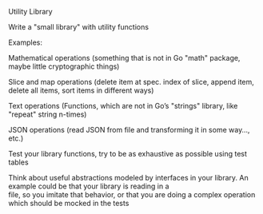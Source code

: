 Utility Library

Write a "small library" with utility functions

 Examples:

 Mathematical operations (something that is not in Go "math" package, maybe little cryptographic things)

 Slice and map operations (delete item at spec. index of slice, append item, delete all items, sort items in different ways)

 Text operations (Functions, which are not in Go’s "strings" library, like "repeat" string n-times)  

 JSON operations (read JSON from file and transforming it in some way…, etc.)

 Test your library functions, try to be as exhaustive as possible using test tables 

 Think about useful abstractions modeled by interfaces in your library. An example could be that your library is reading in a  
 file, so you imitate that behavior, or that you are doing a complex operation which should be mocked in the tests
